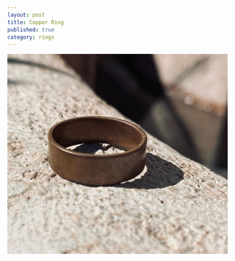 ```yaml
---
layout: post
title: Copper Ring
published: true
category: rings
---
```

![asdf](/images/jewelry/rings/flat_copper_7.5.jpg)
<!--more-->


